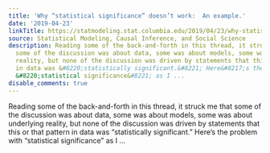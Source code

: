 ```yaml
---
title: 'Why “statistical significance” doesn’t work:  An example.'
date: '2019-04-23'
linkTitle: https://statmodeling.stat.columbia.edu/2019/04/23/why-statistical-significance-doesnt-work-an-example/
source: Statistical Modeling, Causal Inference, and Social Science
description: Reading some of the back-and-forth in this thread, it struck me that
  some of the discussion was about data, some was about models, some was about underlying
  reality, but none of the discussion was driven by statements that this or that pattern
  in data was &#8220;statistically significant.&#8221; Here&#8217;s the problem with
  &#8220;statistical significance&#8221; as I ...
disable_comments: true
---
```

Reading some of the back-and-forth in this thread, it struck me that some of the discussion was about data, some was about models, some was about underlying reality, but none of the discussion was driven by statements that this or that pattern in data was &#8220;statistically significant.&#8221; Here&#8217;s the problem with &#8220;statistical significance&#8221; as I ...
